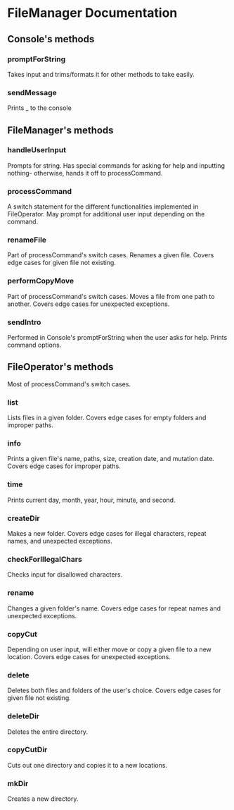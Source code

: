# FileManager Documentation



## Console's methods

### promptForString
Takes input and trims/formats it for other methods to take easily.

### sendMessage
Prints _ to the console



## FileManager's methods

### handleUserInput
Prompts for string. Has special commands for asking for help and inputting nothing- otherwise, hands it off to processCommand.

### processCommand
A switch statement for the different functionalities implemented in FileOperator. May prompt for additional user input depending on the command. 

### renameFile
Part of processCommand's switch cases. Renames a given file. Covers edge cases for given file not existing.

### performCopyMove
Part of processCommand's switch cases. Moves a file from one path to another. Covers edge cases for unexpected exceptions.

### sendIntro
Performed in Console's promptForString when the user asks for help. Prints command options.



## FileOperator's methods
Most of processCommand's switch cases.

### list
Lists files in a given folder. Covers edge cases for empty folders and improper paths.

### info
Prints a given file's name, paths, size, creation date, and mutation date. Covers edge cases for improper paths.

### time
Prints current day, month, year, hour, minute, and second.

### createDir
Makes a new folder. Covers edge cases for illegal characters, repeat names, and unexpected exceptions.

### checkForIllegalChars
Checks input for disallowed characters.

### rename
Changes a given folder's name. Covers edge cases for repeat names and unexpected exceptions.

### copyCut
Depending on user input, will either move or copy a given file to a new location. Covers edge cases for unexpected exceptions.

### delete
Deletes both files and folders of the user's choice. Covers edge cases for given file not existing.

### deleteDir
Deletes the entire directory.

### copyCutDir
Cuts out one directory and copies it to a new locations.

### mkDir
Creates a new directory.






